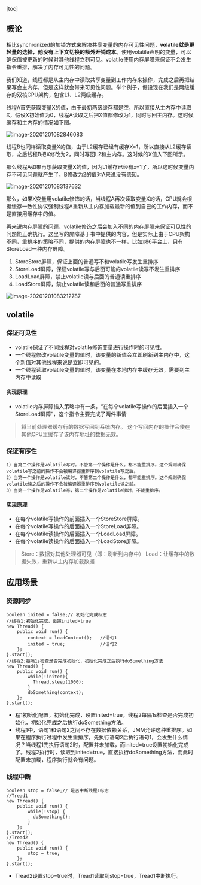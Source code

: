 [toc]
## 概论

相比synchronized的加锁方式来解决共享变量的内存可见性问题，**volatile就是更轻量的选择，他没有上下文切换的额外开销成本**。使用volatile声明的变量，可以确保值被更新的时候对其他线程立刻可见。volatile使用内存屏障来保证不会发生指令重排，解决了内存可见性的问题。

我们知道，线程都是从主内存中读取共享变量到工作内存来操作，完成之后再把结果写会主内存，但是这样就会带来可见性问题。举个例子，假设现在我们是两级缓存的双核CPU架构，包含L1、L2两级缓存。



线程A首先获取变量X的值，由于最初两级缓存都是空，所以直接从主内存中读取X，假设X初始值为0，线程A读取之后把X值都修改为1，同时写回主内存。这时候缓存和主内存的情况如下图。



![image-20201201082846083](https://kingcall.oss-cn-hangzhou.aliyuncs.com/blog/img/2020/12/01/08:28:46-image-20201201082846083.png)



线程B也同样读取变量X的值，由于L2缓存已经有缓存X=1，所以直接从L2缓存读取，之后线程B把X修改为2，同时写回L2和主内存。这时候的X值入下图所示。

那么线程A如果再想获取变量X的值，因为L1缓存已经有x=1了，所以这时候变量内存不可见问题就产生了，B修改为2的值对A来说没有感知。

![image-20201201083137632](https://kingcall.oss-cn-hangzhou.aliyuncs.com/blog/img/2020/12/01/08:31:38-image-20201201083137632.png)



那么，如果X变量用volatile修饰的话，当线程A再次读取变量X的话，CPU就会根据缓存一致性协议强制线程A重新从主内存加载最新的值到自己的工作内存，而不是直接用缓存中的值。

再来说内存屏障的问题，volatile修饰之后会加入不同的内存屏障来保证可见性的问题能正确执行。这里写的屏障基于书中提供的内容，但是实际上由于CPU架构不同，重排序的策略不同，提供的内存屏障也不一样，比如x86平台上，只有StoreLoad一种内存屏障。

1. StoreStore屏障，保证上面的普通写不和volatile写发生重排序
2. StoreLoad屏障，保证volatile写与后面可能的volatile读写不发生重排序
3. LoadLoad屏障，禁止volatile读与后面的普通读重排序
4. LoadStore屏障，禁止volatile读和后面的普通写重排序

![image-20201201083212787](https://kingcall.oss-cn-hangzhou.aliyuncs.com/blog/img/2020/12/01/08:32:13-image-20201201083212787.png)



## volatile

### 保证可见性
- volatile保证了不同线程对volatile修饰变量进行操作时的可见性。
- 一个线程修改volatile变量的值时，该变量的新值会立即刷新到主内存中，这个新值对其他线程来说是立即可见的。
- 一个线程读取volatile变量的值时，该变量在本地内存中缓存无效，需要到主内存中读取

#### 实现原理
- volatile内存屏障插入策略中有一条，“在每个volatile写操作的后面插入一个StoreLoad屏障”，这个指令主要完成了两件事情
>  将当前处理器缓存行的数据写回到系统内存。
> 这个写回内存的操作会使在其他CPU里缓存了该内存地址的数据无效。

### 保证有序性

```
1）当第二个操作是volatile写时，不管第一个操作是什么，都不能重排序。这个规则确保volatile写之前的操作不会被编译器重排序到volatile写之后。
2）当第一个操作是volatile读时，不管第二个操作是什么，都不能重排序。这个规则确保volatile读之后的操作不会被编译器重排序到volatile读之前。
3）当第一个操作是volatile写，第二个操作是volatile读时，不能重排序。
```
#### 实现原理
- 在每个volatile写操作的前面插入一个StoreStore屏障。
- 在每个volatile写操作的后面插入一个StoreLoad屏障。
- 在每个volatile读操作的后面插入一个LoadLoad屏障。
- 在每个volatile读操作的后面插入一个LoadStore屏障。
> Store：数据对其他处理器可见（即：刷新到内存中）
Load：让缓存中的数据失效，重新从主内存加载数据


## 应用场景
### 资源同步
```
boolean inited = false;// 初始化完成标志
//线程1:初始化完成，设置inited=true
new Thread() {
    public void run() {
        context = loadContext();   //语句1
        inited = true;             //语句2
    };
}.start();
//线程2:每隔1s检查是否完成初始化，初始化完成之后执行doSomething方法
new Thread() {
    public void run() {
        while(!inited){
          Thread.sleep(1000);
        }
        doSomething(context);
    };
}.start();
```
- 程1初始化配置，初始化完成，设置inited=true。线程2每隔1s检查是否完成初始化，初始化完成之后执行doSomething方法。
- 线程1中，语句1和语句2之间不存在数据依赖关系，JMM允许这种重排序。如果在程序执行过程中发生重排序，先执行语句2后执行语句1，会发生什么情况？当线程1先执行语句2时，配置并未加载，而inited=true设置初始化完成了。线程2执行时，读取到inited=true，直接执行doSomething方法，而此时配置未加载，程序执行就会有问题。

### 线程中断
```
boolean stop = false;// 是否中断线程1标志
//Tread1
new Thread() {
    public void run() {
        while(!stop) {
          doSomething();
        }
    };
}.start();
//Tread2
new Thread() {
    public void run() {
        stop = true;
    };
}.start();
```
- Tread2设置stop=true时，Tread1读取到stop=true，Tread1中断执行。
